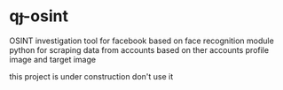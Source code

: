 # qɟ-osint
OSINT  investigation tool  for facebook based on face recognition module python for scraping data from accounts based on ther accounts profile image and target image


this project is under construction don't use it
